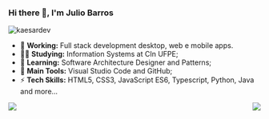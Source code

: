 ### Hi there 👋, I'm Julio Barros

<p align="left"> <img src="https://komarev.com/ghpvc/?username=kaesardev&label=Profile%20views&color=0e75b6&style=flat" alt="kaesardev" /> </p>

- 🔭 **Working:** Full stack development desktop, web e mobile apps.
- 👨‍🎓 **Studying:** Information Systems at CIn UFPE;
- 🌱 **Learning:** Software Architecture Designer and Patterns;
- 🎒 **Main Tools:** Visual Studio Code and GitHub;
- ⚡ **Tech Skills:** HTML5, CSS3, JavaScript ES6, Typescript, Python, Java and more...

<a href="https://github.com/kaesardev/kaesardev">
  <img align = "left" src = "https://github-readme-stats.vercel.app/api/top-langs/?username=kaesardev" />
</a>

<a href="https://github.com/kaesardev/kaesardev">
  <img align = "right" src = "https://github-readme-stats.vercel.app/api?username=kaesardev&show**icons=true" />
</a>
